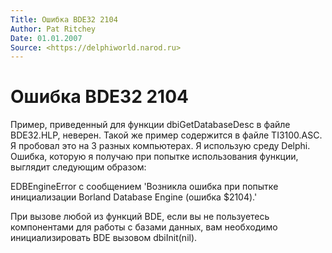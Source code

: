```yaml
---
Title: Ошибка BDE32 2104
Author: Pat Ritchey
Date: 01.01.2007
Source: <https://delphiworld.narod.ru>
---
```



Ошибка BDE32 2104
=================

Пример, приведенный для функции dbiGetDatabaseDesc в файле BDE32.HLP,
неверен. Такой же пример содержится в файле TI3100.ASC. Я пробовал это
на 3 разных компьютерах. Я использую среду Delphi. Ошибка, которую я
получаю при попытке использования функции, выглядит следующим образом:

EDBEngineError с сообщением \'Возникла ошибка при попытке инициализации
Borland Database Engine (ошибка $2104).\'

При вызове любой из функций BDE, если вы не пользуетесь компонентами для
работы с базами данных, вам необходимо инициализировать BDE вызовом
dbiInit(nil).

